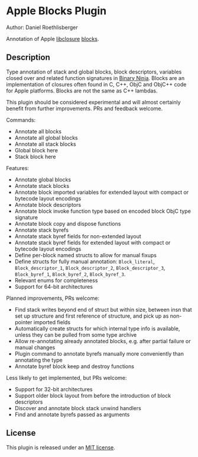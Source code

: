 # Apple Blocks Plugin
Author: Daniel Roethlisberger

Annotation of Apple [libclosure](https://github.com/apple-oss-distributions/libclosure) [blocks](https://clang.llvm.org/docs/BlockLanguageSpec.html).

## Description

Type annotation of stack and global blocks, block descriptors, variables closed
over and related function signatures in [Binary Ninja](https://binary.ninja/).
Blocks are an implementation of closures often found in C, C++, ObjC and ObjC++
code for Apple platforms.  Blocks are not the same as C++ lambdas.

This plugin should be considered experimental and will almost certainly benefit
from further improvements.  PRs and feedback welcome.

Commands:

-   Annotate all blocks
-   Annotate all global blocks
-   Annotate all stack blocks
-   Global block here
-   Stack block here

Features:

-   Annotate global blocks
-   Annotate stack blocks
-   Annotate block imported variables for extended layout with compact or
    bytecode layout encodings
-   Annotate block descriptors
-   Annotate block invoke function type based on encoded block ObjC type
    signature
-   Annotate block copy and dispose functions
-   Annotate stack byrefs
-   Annotate stack byref fields for non-extended layout
-   Annotate stack byref fields for extended layout with compact or bytecode
    layout encodings
-   Define per-block named structs to allow for manual fixups
-   Define structs for fully manual annotation: `Block_literal`,
    `Block_descriptor_1`, `Block_descriptor_2`, `Block_descriptor_3`,
    `Block_byref_1`, `Block_byref_2`, `Block_byref_3`.
-   Relevant enums for completeness
-   Support for 64-bit architectures

Planned improvements, PRs welcome:

-   Find stack writes beyond end of struct but within size, between insn that
    set up structure and first reference of structure, and pick up as
    non-pointer imported fields
-   Automatically create structs for which internal type info is available,
    unless they can be pulled from some type archive
-   Allow re-annotating already annotated blocks, e.g. after partial failure or
    manual changes
-   Plugin command to annotate byrefs manually more conveniently than
    annotating the type
-   Annotate byref block keep and destroy functions

Less likely to get implemented, but PRs welcome:

-   Support for 32-bit architectures
-   Support older block layout from before the introduction of block descriptors
-   Discover and annotate block stack unwind handlers
-   Find and annotate byrefs passed as arguments

## License

This plugin is released under an [MIT license](./license).
